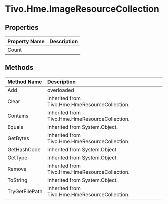 # Tivo.Hme.ImageResourceCollection #

## Properties ##
| **Property Name** | **Description** |
|:------------------|:----------------|
| Count |  |

## Methods ##
| **Method Name** | **Description** |
|:----------------|:----------------|
| Add | overloaded |
| Clear | Inherited from Tivo.Hme.HmeResourceCollection. |
| Contains | Inherited from Tivo.Hme.HmeResourceCollection. |
| Equals | Inherited from System.Object. |
| GetBytes | Inherited from Tivo.Hme.HmeResourceCollection. |
| GetHashCode | Inherited from System.Object. |
| GetType | Inherited from System.Object. |
| Remove | Inherited from Tivo.Hme.HmeResourceCollection. |
| ToString | Inherited from System.Object. |
| TryGetFilePath | Inherited from Tivo.Hme.HmeResourceCollection. |
